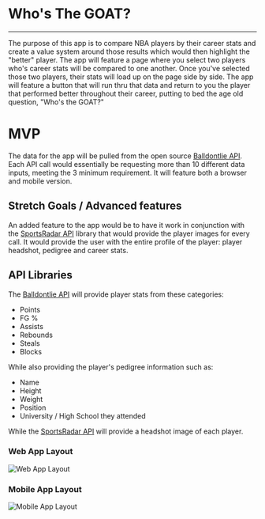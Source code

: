 # **Who's The GOAT?**
---
The purpose of this app is to compare NBA players by their career stats and create a value system around those results which would then highlight the "better" player. The app will feature a page where you select two players who's career stats will be  compared to one another.  Once you've selected those two players, their stats will load up on the page side by side.  The app will feature a button that will run thru that data and return to you the player that performed better throughout their career, putting to bed the age old question, "Who's the GOAT?" 
# MVP
The data for the app will be pulled from the open source [Balldontlie API]('https://www.balldontlie.io/#introduction'). Each API call would essentially be requesting more than 10 different data inputs, meeting the 3 minimum requirement. It will feature both a browser and mobile version. 

## Stretch Goals / Advanced features
An added feature to the app would be to have it work in conjunction with the [SportsRadar API]('https://sportradar.us/2018/10/nba-headshots-now-available/') library that would provide the player images for every call. It would provide the user with the entire profile of the player: player headshot, pedigree and career stats.

## API Libraries
The [Balldontlie API]('https://www.balldontlie.io/#introduction') will provide player stats from these categories:
* Points
* FG %
* Assists
* Rebounds
* Steals
* Blocks 

While also providing the player's pedigree information such as:
* Name
* Height
* Weight
* Position
* University / High School they attended

While the [SportsRadar API]('https://sportradar.us/2018/10/nba-headshots-now-available/') will provide a headshot image of each player.

### Web App Layout
![Web App Layout](https://i.imgur.com/H3jjlvp.png)

### Mobile App Layout
![Mobile App Layout](https://i.imgur.com/ObkftAA.png)
